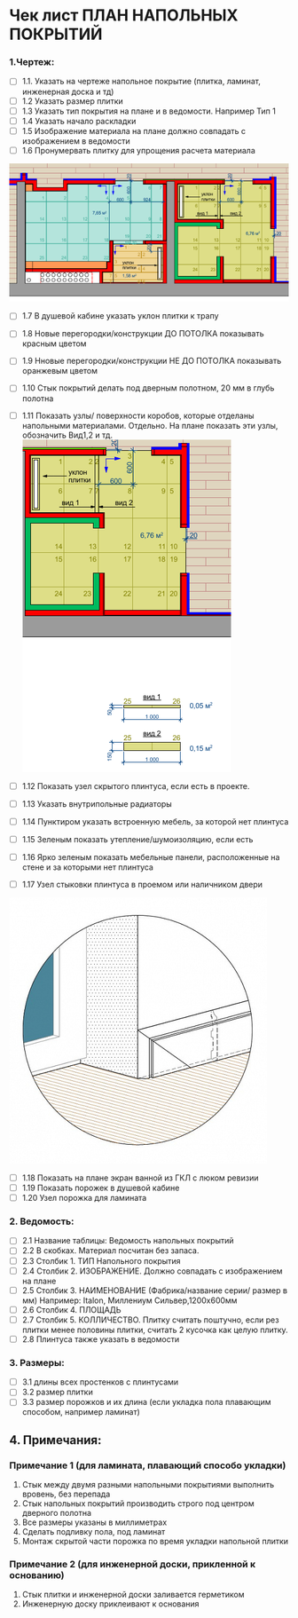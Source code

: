 # Чек лист ПЛАН НАПОЛЬНЫХ ПОКРЫТИЙ

### 1.Чертеж:

-   [ ] 1.1. Указать на чертеже напольное покрытие (плитка, ламинат, инженерная доска и тд)
-   [ ] 1.2 Указать размер плитки
-   [ ] 1.3 Указать тип покрытия на плане и в ведомости. Например Тип 1
-   [ ] 1.4 Указать начало раскладки
-   [ ] 1.5 Изображение материала на плане должно совпадать с изображением в ведомости
-   [ ] 1.6 Пронумервать плитку для упрощения расчета материала

![Первая картинка](https://github.com/Neoluxer/design_studio/blob/main/Untitled.png)

-   [ ] 1.7 В душевой кабине указать уклон плитки к трапу
-   [ ] 1.8 Новые перегородки/конструкции ДО ПОТОЛКА показывать красным цветом
-   [ ] 1.9 Нновые перегородки/конструкции НЕ ДО ПОТОЛКА показывать оранжевым цветом
-   [ ] 1.10 Стык покрытий делать под дверным полотном, 20 мм в глубь полотна
-   [ ] 1.11 Показать узлы/ поверхности коробов, которые отделаны напольными материалами. Отдельно. На плане показать эти узлы, обозначить Вид1,2 и тд.
![Вторая картинка](https://github.com/Neoluxer/design_studio/blob/main/Untitled2.png)

-   [ ] 1.12 Показать узел скрытого плинтуса, если есть в проекте.
-   [ ] 1.13 Указать внутрипольные радиаторы
-   [ ] 1.14 Пунктиром указать встроенную мебель, за которой нет плинтуса
-   [ ] 1.15 Зеленым показать утепление/шумоизоляцию, если есть
-   [ ] 1.16 Ярко зеленым показать мебельные панели, расположенные на стене и за которыми нет плинтуса
-   [ ] 1.17 Узел стыковки плинтуса в проемом или наличником двери

![Третья картинка](https://github.com/Neoluxer/design_studio/blob/main/Untitled3.png)
-   [ ] 1.18 Показать на плане экран ванной из ГКЛ с люком ревизии
-   [ ] 1.19 Показать порожек в душевой кабине
-   [ ] 1.20 Узел порожка для ламината

### 2. Ведомость:

-   [ ] 2.1 Название таблицы: Ведомость напольных покрытий
-   [ ] 2.2 В скобках. Материал посчитан без запаса.
-   [ ] 2.3 Столбик 1. ТИП Напольного покрытия
-   [ ] 2.4 Столбик 2. ИЗОБРАЖЕНИЕ. Должно совпадать с изображением на плане
-   [ ] 2.5 Столбик 3. НАИМЕНОВАНИЕ (Фабрика/название серии/ размер в мм) Например: Italon, Миллениум Сильвер,1200х600мм
-   [ ] 2.6 Столбик 4. ПЛОЩАДЬ
-   [ ] 2.7 Столбик 5. КОЛЛИЧЕСТВО. Плитку считать поштучно, если рез плитки менее половины плитки, считать 2 кусочка как целую плитку.
-   [ ] 2.8 Плинтуса также указать в ведомости

### 3. Размеры:

-   [ ] 3.1 длины всех простенков с плинтусами
-   [ ] 3.2 размер плитки
-   [ ] 3.3 размер порожков и их длина (если укладка пола плавающим способом, например ламинат)

## 4. Примечания:

### Примечание 1 (для ламината, плавающий способо укладки)

1.  Стык между двумя разными напольными покрытиями выполнить вровень, без перепада
2.  Стык напольных покрытий производить строго под центром дверного полотна
3.  Все размеры указаны в миллиметрах
4.  Сделать подливку пола, под ламинат
5.  Монтаж скрытой части порожка по время укладки напольной плитки

### Примечание 2 (для инженерной доски, прикленной к основанию)

1.  Стык плитки и инженерной доски заливается герметиком
2.  Инженерную доску приклеивают к основания